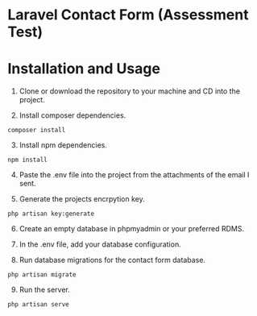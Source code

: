 # Laravel Contact Form (Assessment Test)

# Installation and Usage

1. Clone or download the repository to your machine and CD into the project.

2. Install composer dependencies.
```
composer install
```

3. Install npm dependencies.
```
npm install
```

4. Paste the .env file into the project from the attachments of the email I sent.

5. Generate the projects encrpytion key.
```
php artisan key:generate
```

6. Create an empty database in phpmyadmin or your preferred RDMS.

7. In the .env file, add your database configuration.

8. Run database migrations for the contact form database.
```
php artisan migrate
```

9. Run the server.
```
php artisan serve
```
